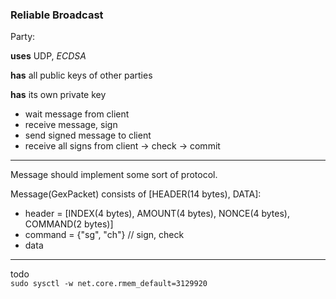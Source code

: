 ### Reliable Broadcast

Party:

**uses** UDP, *ECDSA*  

**has** all public keys of other parties

**has** its own private key

 - wait message from client  
 - receive message, sign  
 - send signed message to client
 - receive all signs from client -> check -> commit 

---
 
Message should implement some sort of protocol.  

Message(GexPacket) consists of [HEADER(14 bytes), DATA]:
 - header = [INDEX(4 bytes), AMOUNT(4 bytes), NONCE(4 bytes), COMMAND(2 bytes)]
 - command = {"sg", "ch"} // sign, check
 - data
 
 
 ---  
     
 todo  
 `sudo sysctl -w net.core.rmem_default=3129920`
 

